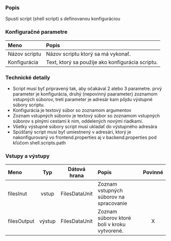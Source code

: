 ### Popis

Spustí script (shell script) s definovanou konfiguráciou

### Konfiguračné parametre

| Meno | Popis |
|:----|:----|
|Názov scriptu|Názov scriptu ktorý sa má vykonať.|
|Konfigurácia|Text, ktorý sa použije ako konfigurácia scriptu.|

### Technické detaily

* Script musí byť pripravený tak, aby očakával 2 alebo 3 parametre. prvý parameter je konfigurácia, druhý (nepovinný paarameter) zoznamom vstupných súborov, tretí parameter je adresár kam pôjdu výstupné súbory scriptu.
* Konfigurácia je textový súbor so zoznamom argumentov
* Zoznam vstupných súborov je textový súbor so zoznamom vstupných súborov s plnými cestami k nim, oddelených novými riadkami.
* Všetky výstupné súbory script musí ukladať do výstupného adresára
* Spúšťaný script musí byť umiestnený v adresári, ktorý je nakonfigurovaný vo frontend.properties aj v backend.properties pod kľúčom shell.scripts.path

### Vstupy a výstupy ###

|Meno |Typ | Dátová hrana | Popis | Povinné |
|:--------|:------:|:------:|:-------------|:---------------------:|
|filesInut |vstup|FilesDataUnit| Zoznam vstupných súborov na spracovanie ||
|filesOutput |výstup|FilesDataUnit|Zoznam súborov ktoré boli v kroku vytvorené.|X|
